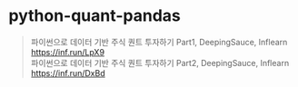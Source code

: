 # python-quant-pandas

> 파이썬으로 데이터 기반 주식 퀀트 투자하기 Part1, DeepingSauce, Inflearn https://inf.run/LpX9  
> 파이썬으로 데이터 기반 주식 퀀트 투자하기 Part2, DeepingSauce, Inflearn https://inf.run/DxBd
